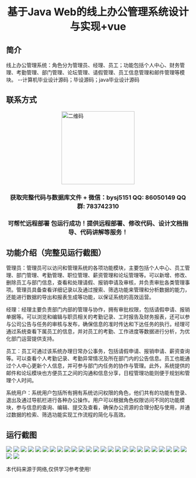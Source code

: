 <p><h1 align="center">基于Java Web的线上办公管理系统设计与实现+vue</h1></p>

## 简介
线上办公管理系统：角色分为管理员、经理、员工；功能包括个人中心、财务管理、考勤管理、部门管理、论坛管理、请假管理、员工信息管理和邮件管理等模块。    --计算机毕业设计源码；毕设源码；java毕业设计源码


## 联系方式
<img src="https://bs-1329754181.cos.ap-shanghai.myqcloud.com/wx.jpg" alt="二维码" style="display: block; margin: 0 auto;" width="200px">
<p><h3 align="center">获取完整代码与数据库文件 + 微信：bysj5151 QQ: 86050149 QQ群: 783742310</h3></p>
<p><h3 align="center">可帮忙远程部署 包运行成功！提供远程部署、修改代码、设计文档指导、代码讲解等服务！</h3></p>

## 功能介绍（完整见运行截图）
管理员：管理员可以访问和管理系统的各项功能模块，主要包括个人中心、员工管理、部门管理、考勤管理、职位管理、薪资管理和论坛管理等。可以新增、修改、删除员工与部门信息，查看和处理请假、报销申请及审核，并负责审批各类管理事项。管理员具备查看详细记录以及通过搜索、筛选功能来管理和分析数据的能力，还能进行数据的导出和报表生成等功能，以保证系统的高效运营。

经理：经理主要负责部门内部的管理与协作，拥有审批权限，包括请假申请、报销单据等。可以浏览和编辑与职员相关的考勤记录、工时报告及财务报表，还可以参与公司公告与任务的审核与发布，确保信息的准时传达和下达任务的执行。经理可通过系统查看下属员工的信息，并对员工的考勤、工作进度等数据进行分析，为优化部门运营提供支持。

员工：员工可通过该系统办理日常办公事务，包括请假申请、报销申请、薪资查询等。可以查看个人考勤记录、考勤异常情况及所在部门内的公告信息。员工也能通过个人中心更新个人信息，并可参与部门内任务的协作与管理。此外，系统提供的邮件和论坛模块也方便员工之间的沟通和信息分享，日程管理功能则便于规划和管理个人时间。

系统用户：系统用户包括所有拥有系统访问权限的角色，他们共有的功能有登录、退出及通过导航栏进行各种办公操作。用户可以根据角色权限访问不同的功能模块，参与信息的查询、编辑、提交及查看，确保办公资源的合理分配与使用，并通过数据的检索、筛选功能实现工作流程的简化与高效。


## 运行截图
![](https://bs-1329754181.cos.ap-shanghai.myqcloud.com/ssm/OnlineOfficeManagementSystem/img/001.jpg)
![](https://bs-1329754181.cos.ap-shanghai.myqcloud.com/ssm/OnlineOfficeManagementSystem/img/002.jpg)
![](https://bs-1329754181.cos.ap-shanghai.myqcloud.com/ssm/OnlineOfficeManagementSystem/img/003.jpg)
![](https://bs-1329754181.cos.ap-shanghai.myqcloud.com/ssm/OnlineOfficeManagementSystem/img/004.jpg)
![](https://bs-1329754181.cos.ap-shanghai.myqcloud.com/ssm/OnlineOfficeManagementSystem/img/005.jpg)
![](https://bs-1329754181.cos.ap-shanghai.myqcloud.com/ssm/OnlineOfficeManagementSystem/img/006.jpg)
![](https://bs-1329754181.cos.ap-shanghai.myqcloud.com/ssm/OnlineOfficeManagementSystem/img/007.jpg)
![](https://bs-1329754181.cos.ap-shanghai.myqcloud.com/ssm/OnlineOfficeManagementSystem/img/008.jpg)
![](https://bs-1329754181.cos.ap-shanghai.myqcloud.com/ssm/OnlineOfficeManagementSystem/img/009.jpg)
![](https://bs-1329754181.cos.ap-shanghai.myqcloud.com/ssm/OnlineOfficeManagementSystem/img/010.jpg)
![](https://bs-1329754181.cos.ap-shanghai.myqcloud.com/ssm/OnlineOfficeManagementSystem/img/011.jpg)
![](https://bs-1329754181.cos.ap-shanghai.myqcloud.com/ssm/OnlineOfficeManagementSystem/img/012.jpg)
![](https://bs-1329754181.cos.ap-shanghai.myqcloud.com/ssm/OnlineOfficeManagementSystem/img/013.jpg)
![](https://bs-1329754181.cos.ap-shanghai.myqcloud.com/ssm/OnlineOfficeManagementSystem/img/014.jpg)
![](https://bs-1329754181.cos.ap-shanghai.myqcloud.com/ssm/OnlineOfficeManagementSystem/img/015.jpg)
![](https://bs-1329754181.cos.ap-shanghai.myqcloud.com/ssm/OnlineOfficeManagementSystem/img/016.jpg)
![](https://bs-1329754181.cos.ap-shanghai.myqcloud.com/ssm/OnlineOfficeManagementSystem/img/017.jpg)
![](https://bs-1329754181.cos.ap-shanghai.myqcloud.com/ssm/OnlineOfficeManagementSystem/img/018.jpg)
![](https://bs-1329754181.cos.ap-shanghai.myqcloud.com/ssm/OnlineOfficeManagementSystem/img/019.jpg)
![](https://bs-1329754181.cos.ap-shanghai.myqcloud.com/ssm/OnlineOfficeManagementSystem/img/020.jpg)
![](https://bs-1329754181.cos.ap-shanghai.myqcloud.com/ssm/OnlineOfficeManagementSystem/img/021.jpg)
![](https://bs-1329754181.cos.ap-shanghai.myqcloud.com/ssm/OnlineOfficeManagementSystem/img/022.jpg)
![](https://bs-1329754181.cos.ap-shanghai.myqcloud.com/ssm/OnlineOfficeManagementSystem/img/023.jpg)
![](https://bs-1329754181.cos.ap-shanghai.myqcloud.com/ssm/OnlineOfficeManagementSystem/img/024.jpg)
![](https://bs-1329754181.cos.ap-shanghai.myqcloud.com/ssm/OnlineOfficeManagementSystem/img/025.jpg)
![](https://bs-1329754181.cos.ap-shanghai.myqcloud.com/ssm/OnlineOfficeManagementSystem/img/026.jpg)
![](https://bs-1329754181.cos.ap-shanghai.myqcloud.com/ssm/OnlineOfficeManagementSystem/img/027.jpg)

<p>本代码来源于网络,仅供学习参考使用!</p>
